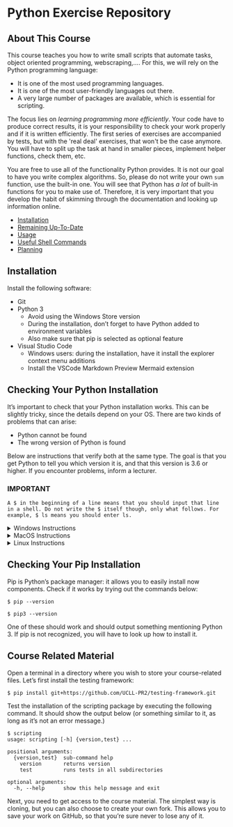 # Python Exercise Repository

## About This Course

This course teaches you how to write small scripts that automate tasks, object oriented programming, webscraping,....
For this, we will rely on the Python programming language:

* It is one of the most used programming languages.
* It is one of the most user-friendly languages out there.
* A very large number of packages are available, which is essential for scripting.

The focus lies on *learning programming more efficiently*.
Your code have to produce correct results, it is your responsibility to check your work properly and if it is written efficiently.
The first series of exercises are accompanied by tests, but with the 'real deal' exercises, that won't be the case anymore.
You will have to split up the task at hand in smaller pieces, implement helper functions, check them, etc.

You are free to use all of the functionality Python provides.
It is not our goal to have you write complex algorithms.
So, please do not write your own `sum` function, use the built-in one.
You will see that Python has *a lot* of built-in functions for you to make use of.
Therefore, it is very important that you develop the habit of skimming through the documentation and looking up information online.

* [Installation](http://scripting.leone.ucll.be/docs/guides/installation.html)
* [Remaining Up-To-Date](http://scripting.leone.ucll.be/docs/guides/updating.html)
* [Usage](http://scripting.leone.ucll.be/docs/guides/usage.html)
* [Useful Shell Commands](http://scripting.leone.ucll.be/docs/guides/shell.html)
* [Planning](http://scripting.leone.ucll.be/docs/guides/planning.html)

## Installation

Install the following software:

- Git
- Python 3
    - Avoid using the Windows Store version
    - During the installation, don’t forget to have Python added to environment variables
    - Also make sure that pip is selected as optional feature
- Visual Studio Code
    - Windows users: during the installation, have it install the explorer context menu additions
    - Install the VSCode Markdown Preview Mermaid extension

## Checking Your Python Installation

It’s important to check that your Python installation works. This can be slightly tricky, since the details depend on your OS. There are two kinds of problems that can arise:

- Python cannot be found
- The wrong version of Python is found

Below are instructions that verify both at the same type. The goal is that you get Python to tell you which version it is, and that this version is 3.6 or higher. If you encounter problems, inform a lecturer.

### IMPORTANT
```
A $ in the beginning of a line means that you should input that line in a shell. Do not write the $ itself though, only what follows. For example, $ ls means you should enter ls.
```

<details>
<summary>Windows Instructions</summary>
<br>
In a shell, write
<br>

```
$ python --version
```
If this gives you trouble, try instead
<br>
```
$ py --version
```

</details>

<details>
<summary>MacOS Instructions</summary>
<br>
In the terminal, write
<br>

```
$ python --version
```
If this doesn’t work or prints out the wrong version, try
<br>
```
$ python3 --version
```

</details>

<details>
<summary>Linux Instructions</summary>
<br>
In the shell, write
<br>

```
$ python --version
```
If this doesn’t work or prints out the wrong version, try
<br>
```
$ python3 --version
```

</details>

## Checking Your Pip Installation

Pip is Python’s package manager: it allows you to easily install now components. Check if it works by trying out the commands below:
```
$ pip --version

$ pip3 --version
```

One of these should work and should output something mentioning Python 3. If pip is not recognized, you will have to look up how to install it.

## Course Related Material

Open a terminal in a directory where you wish to store your course-related files. Let’s first install the testing framework:

```
$ pip install git+https://github.com/UCLL-PR2/testing-framework.git
```

Test the installation of the scripting package by executing the following command. It should show the output below (or something similar to it, as long as it’s not an error message.)
```
$ scripting
usage: scripting [-h] {version,test} ...

positional arguments:
  {version,test}  sub-command help
    version       returns version
    test          runs tests in all subdirectories

optional arguments:
  -h, --help      show this help message and exit
```

Next, you need to get access to the course material. The simplest way is cloning, but you can also choose to create your own fork. This allows you to save your work on GitHub, so that you’re sure never to lose any of it.